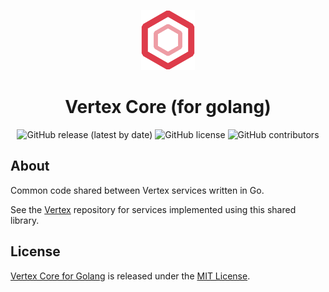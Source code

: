 <p align="center">
    <img height="96" src="https://github.com/vertex-center/vertex-design/raw/main/logos/transparent/vertex_logo_transparent.png" alt="Vertex logo" />
</p>
<h1 align="center">Vertex Core (for golang)</h1>

<p align="center">
<img alt="GitHub release (latest by date)" src="https://img.shields.io/github/v/release/vertex-center/vertex-spotify?color=DE3C4B&labelColor=1E212B&style=for-the-badge">
<img alt="GitHub license" src="https://img.shields.io/github/license/vertex-center/vertex-spotify?color=DE3C4B&labelColor=1E212B&style=for-the-badge">
<img alt="GitHub contributors" src="https://img.shields.io/github/contributors/vertex-center/vertex-spotify?color=DE3C4B&labelColor=1E212B&style=for-the-badge">
</p>

## About

Common code shared between Vertex services written in Go.

See the [Vertex](https://github.com/vertex-center/vertex) repository for services implemented using this shared library.

## License

[Vertex Core for Golang](https://github.com/vertex-center/vertex-core-golang) is released under the [MIT License](./LICENSE.md).
